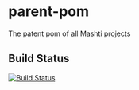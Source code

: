 parent-pom
==========

The patent pom of all Mashti projects   

## Build Status
[![Build Status](https://travis-ci.org/mashti/parent-pom.png?branch=master)](https://travis-ci.org/mashti/parent-pom)
